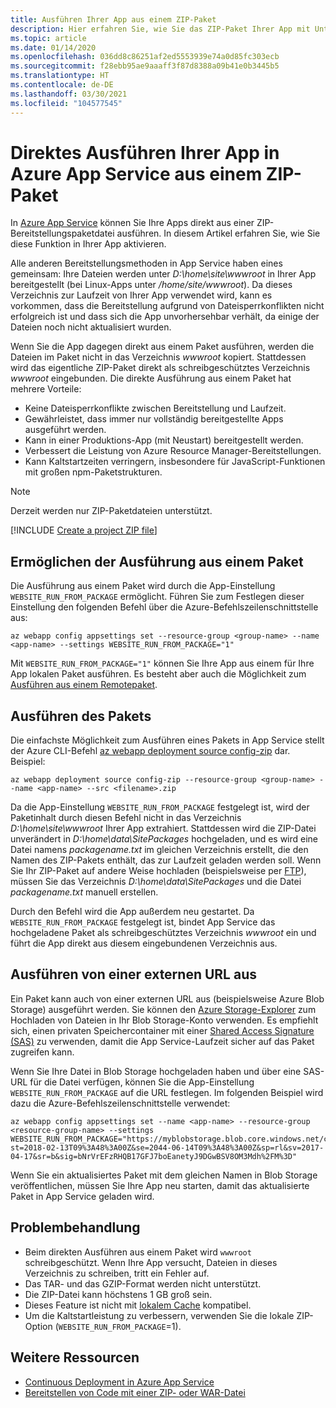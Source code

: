 ```yaml
---
title: Ausführen Ihrer App aus einem ZIP-Paket
description: Hier erfahren Sie, wie Sie das ZIP-Paket Ihrer App mit Unteilbarkeit bereitstellen. Verbessern Sie die Vorhersagbarkeit und Zuverlässigkeit des Verhaltens Ihrer App während der ZIP-Bereitstellung.
ms.topic: article
ms.date: 01/14/2020
ms.openlocfilehash: 036dd8c86251af2ed5553939e74a0d85fc303ecb
ms.sourcegitcommit: f28ebb95ae9aaaff3f87d8388a09b41e0b3445b5
ms.translationtype: HT
ms.contentlocale: de-DE
ms.lasthandoff: 03/30/2021
ms.locfileid: "104577545"
---
```

# <a name="run-your-app-in-azure-app-service-directly-from-a-zip-package"></a>Direktes Ausführen Ihrer App in Azure App Service aus einem ZIP-Paket

In [Azure App Service](overview.md) können Sie Ihre Apps direkt aus einer ZIP-Bereitstellungspaketdatei ausführen. In diesem Artikel erfahren Sie, wie Sie diese Funktion in Ihrer App aktivieren.

Alle anderen Bereitstellungsmethoden in App Service haben eines gemeinsam: Ihre Dateien werden unter *D:\home\site\wwwroot* in Ihrer App bereitgestellt (bei Linux-Apps unter */home/site/wwwroot*). Da dieses Verzeichnis zur Laufzeit von Ihrer App verwendet wird, kann es vorkommen, dass die Bereitstellung aufgrund von Dateisperrkonflikten nicht erfolgreich ist und dass sich die App unvorhersehbar verhält, da einige der Dateien noch nicht aktualisiert wurden.

Wenn Sie die App dagegen direkt aus einem Paket ausführen, werden die Dateien im Paket nicht in das Verzeichnis *wwwroot* kopiert. Stattdessen wird das eigentliche ZIP-Paket direkt als schreibgeschütztes Verzeichnis *wwwroot* eingebunden. Die direkte Ausführung aus einem Paket hat mehrere Vorteile:

- Keine Dateisperrkonflikte zwischen Bereitstellung und Laufzeit.
- Gewährleistet, dass immer nur vollständig bereitgestellte Apps ausgeführt werden.
- Kann in einer Produktions-App (mit Neustart) bereitgestellt werden.
- Verbessert die Leistung von Azure Resource Manager-Bereitstellungen.
- Kann Kaltstartzeiten verringern, insbesondere für JavaScript-Funktionen mit großen npm-Paketstrukturen.

> [!NOTE]
> Derzeit werden nur ZIP-Paketdateien unterstützt.

[!INCLUDE [Create a project ZIP file](../../includes/app-service-web-deploy-zip-prepare.md)]

## <a name="enable-running-from-package"></a>Ermöglichen der Ausführung aus einem Paket

Die Ausführung aus einem Paket wird durch die App-Einstellung `WEBSITE_RUN_FROM_PACKAGE` ermöglicht. Führen Sie zum Festlegen dieser Einstellung den folgenden Befehl über die Azure-Befehlszeilenschnittstelle aus:

```azurecli-interactive
az webapp config appsettings set --resource-group <group-name> --name <app-name> --settings WEBSITE_RUN_FROM_PACKAGE="1"
```

Mit `WEBSITE_RUN_FROM_PACKAGE="1"` können Sie Ihre App aus einem für Ihre App lokalen Paket ausführen. Es besteht aber auch die Möglichkeit zum [Ausführen aus einem Remotepaket](#run-from-external-url-instead).

## <a name="run-the-package"></a>Ausführen des Pakets

Die einfachste Möglichkeit zum Ausführen eines Pakets in App Service stellt der Azure CLI-Befehl [az webapp deployment source config-zip](/cli/azure/webapp/deployment/source#az-webapp-deployment-source-config-zip) dar. Beispiel:

```azurecli-interactive
az webapp deployment source config-zip --resource-group <group-name> --name <app-name> --src <filename>.zip
```

Da die App-Einstellung `WEBSITE_RUN_FROM_PACKAGE` festgelegt ist, wird der Paketinhalt durch diesen Befehl nicht in das Verzeichnis *D:\home\site\wwwroot* Ihrer App extrahiert. Stattdessen wird die ZIP-Datei unverändert in *D:\home\data\SitePackages* hochgeladen, und es wird eine Datei namens *packagename.txt* im gleichen Verzeichnis erstellt, die den Namen des ZIP-Pakets enthält, das zur Laufzeit geladen werden soll. Wenn Sie Ihr ZIP-Paket auf andere Weise hochladen (beispielsweise per [FTP](deploy-ftp.md)), müssen Sie das Verzeichnis *D:\home\data\SitePackages* und die Datei *packagename.txt* manuell erstellen.

Durch den Befehl wird die App außerdem neu gestartet. Da `WEBSITE_RUN_FROM_PACKAGE` festgelegt ist, bindet App Service das hochgeladene Paket als schreibgeschütztes Verzeichnis *wwwroot* ein und führt die App direkt aus diesem eingebundenen Verzeichnis aus.

## <a name="run-from-external-url-instead"></a>Ausführen von einer externen URL aus

Ein Paket kann auch von einer externen URL aus (beispielsweise Azure Blob Storage) ausgeführt werden. Sie können den [Azure Storage-Explorer](../vs-azure-tools-storage-manage-with-storage-explorer.md) zum Hochladen von Dateien in Ihr Blob Storage-Konto verwenden. Es empfiehlt sich, einen privaten Speichercontainer mit einer [Shared Access Signature (SAS)](../vs-azure-tools-storage-manage-with-storage-explorer.md#generate-a-sas-in-storage-explorer) zu verwenden, damit die App Service-Laufzeit sicher auf das Paket zugreifen kann. 

Wenn Sie Ihre Datei in Blob Storage hochgeladen haben und über eine SAS-URL für die Datei verfügen, können Sie die App-Einstellung `WEBSITE_RUN_FROM_PACKAGE` auf die URL festlegen. Im folgenden Beispiel wird dazu die Azure-Befehlszeilenschnittstelle verwendet:

```azurecli-interactive
az webapp config appsettings set --name <app-name> --resource-group <resource-group-name> --settings WEBSITE_RUN_FROM_PACKAGE="https://myblobstorage.blob.core.windows.net/content/SampleCoreMVCApp.zip?st=2018-02-13T09%3A48%3A00Z&se=2044-06-14T09%3A48%3A00Z&sp=rl&sv=2017-04-17&sr=b&sig=bNrVrEFzRHQB17GFJ7boEanetyJ9DGwBSV8OM3Mdh%2FM%3D"
```

Wenn Sie ein aktualisiertes Paket mit dem gleichen Namen in Blob Storage veröffentlichen, müssen Sie Ihre App neu starten, damit das aktualisierte Paket in App Service geladen wird.

## <a name="troubleshooting"></a>Problembehandlung

- Beim direkten Ausführen aus einem Paket wird `wwwroot` schreibgeschützt. Wenn Ihre App versucht, Dateien in dieses Verzeichnis zu schreiben, tritt ein Fehler auf.
- Das TAR- und das GZIP-Format werden nicht unterstützt.
- Die ZIP-Datei kann höchstens 1 GB groß sein.
- Dieses Feature ist nicht mit [lokalem Cache](overview-local-cache.md) kompatibel.
- Um die Kaltstartleistung zu verbessern, verwenden Sie die lokale ZIP-Option (`WEBSITE_RUN_FROM_PACKAGE`=1).

## <a name="more-resources"></a>Weitere Ressourcen

- [Continuous Deployment in Azure App Service](deploy-continuous-deployment.md)
- [Bereitstellen von Code mit einer ZIP- oder WAR-Datei](deploy-zip.md)
